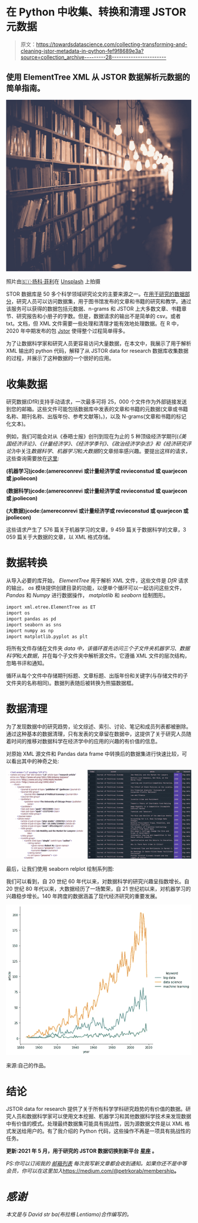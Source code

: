 # 在 Python 中收集、转换和清理 JSTOR 元数据

> 原文：<https://towardsdatascience.com/collecting-transforming-and-cleaning-jstor-metadata-in-python-fef9f8689e3a?source=collection_archive---------28----------------------->

## 使用 ElementTree XML 从 JSTOR 数据解析元数据的简单指南。

![](img/abb82335d5e747aa6f1f2b414fea9743.png)

照片由[🇸🇮·扬科·菲利](https://unsplash.com/@itfeelslikefilm?utm_source=medium&utm_medium=referral)在 [Unsplash](https://unsplash.com/?utm_source=medium&utm_medium=referral) 上拍摄

STOR 数据库是 50 多个科学领域研究论文的主要来源之一。在[用于研究的数据部分](https://about.jstor.org/whats-in-jstor/text-mining-support)，研究人员可以访问数据集，用于图书馆发布的文章和书籍的研究和教学。通过该服务可以获得的数据包括元数据、n-grams 和 JSTOR 上大多数文章、书籍章节、研究报告和小册子的字数。但是，数据请求的输出不是简单的 csv。或者 txt。文档，但 XML 文件需要一些处理和清理才能有效地处理数据。在 R 中，2020 年中期发布的包 [Jstor](https://cran.r-project.org/web/packages/jstor/index.html) 使得整个过程简单得多。

为了让数据科学家和研究人员更容易访问大量数据，在本文中，我展示了用于解析 XML 输出的 python 代码，解释了从 JSTOR data for research 数据库收集数据的过程，并展示了这种数据的一个很好的应用。

# 收集数据

研究数据(DfR)支持手动请求，一次最多可将 25，000 个文件作为外部链接发送到您的邮箱。这些文件可能包括数据库中发表的文章和书籍的元数据(文章或书籍名称、期刊名称、出版年份、参考文献等)。)，以及 N-grams(文章和书籍的标记化文本)。

例如，我们可能会对从《泰晤士报》创刊到现在为止的 5 种顶级经济学期刊(*《美国经济评论》、《计量经济学》、《经济学季刊》、《政治经济学杂志》和《经济研究评论》*)中关注*数据科学*、*机器学习*和*大数据*的文章频率感兴趣。要提出这样的请求，这些查询需要放在[这里](https://www.jstor.org/dfr/results?Query=):

**(机器学习)jcode:(amereconrevi 或计量经济学或 revieconstud 或 quarjecon 或 jpoliecon)**

**(数据科学)jcode:(amereconrevi 或计量经济学或 revieconstud 或 quarjecon 或 jpoliecon)**

**(大数据)jcode:(amereconrevi 或计量经济学或 revieconstud 或 quarjecon 或 jpoliecon)**

这些请求产生了 576 篇关于机器学习的文章，9 459 篇关于数据科学的文章，3 059 篇关于大数据的文章，以 XML 格式存储。

# 数据转换

从导入必要的库开始， *ElementTree* 用于解析 XML 文件，这些文件是 *DfR* 请求的输出， *os* 模块提供创建目录的功能，以便单个循环可以一起访问这些文件， *Pandas* 和 *Numpy* 进行数据操作， *matplotlib* 和 *seaborn* 绘制图形。

```
import xml.etree.ElementTree as ET
import os
import pandas as pd
import seaborn as sns
import numpy as np
import matplotlib.pyplot as plt
```

将所有文件存储在文件夹 *data 中，*该循环首先访问三个子文件夹*机器学习*、*数据科学*和*大数据*，并在每个子文件夹中解析源文件。它遵循 XML 文件的层次结构，忽略书评和通知。

循环从每个文件中存储期刊标题、文章标题、出版年份和关键字(与存储文件的子文件夹的名称相同)。数据列表随后被转换为熊猫数据框。

# 数据清理

为了发现数据中的研究趋势，论文综述、索引、讨论、笔记和成员列表都被删除。通过这种基本的数据清理，只有发表的文章留在数据中，这提供了关于研究人员随着时间的推移对数据科学在经济学中的应用的兴趣的有价值的信息。

对原始 XML 源文件和 Pandas data frame 中转换后的数据集进行快速比较，可以看出其中的神奇之处:

![](img/1624b566c3d7ad0222cc5c2c77945709.png)

最后，让我们使用 seaborn relplot 绘制系列图:

我们可以看到，自 20 世纪 60 年代以来，对数据科学的研究兴趣呈指数增长。自 20 世纪 80 年代以来，大数据经历了一场繁荣，自 21 世纪初以来，对机器学习的兴趣稳步增长。140 年跨度的数据涵盖了现代经济研究的重要发展。

![](img/134dcbf2d4b66f97b523c00bde6923f0.png)

来源:自己的作品。

# 结论

JSTOR data for research 提供了关于所有科学学科研究趋势的有价值的数据。研究人员和数据科学家可以使用文本挖掘、机器学习和其他数据科学技术来发现数据中有价值的模式。处理最终数据集可能具有挑战性，因为源数据文件是以 XML 格式发送给用户的。有了我介绍的 Python 代码，这些操作不再是一项具有挑战性的任务。

**更新:2021 年 5 月，用于研究的 JSTOR 数据切换到新平台** [**星座**](https://constellate.org/) **。**

*PS:你可以订阅我的* [*邮箱列表*](https://medium.com/subscribe/@petrkorab) *每次我写新文章都会收到通知。如果你还不是中等会员，你可以在这里加入*<https://medium.com/@petrkorab/membership>**。**

# *感谢*

*本文是与 David str ba(布拉格 Lentiamo)合作编写的。*